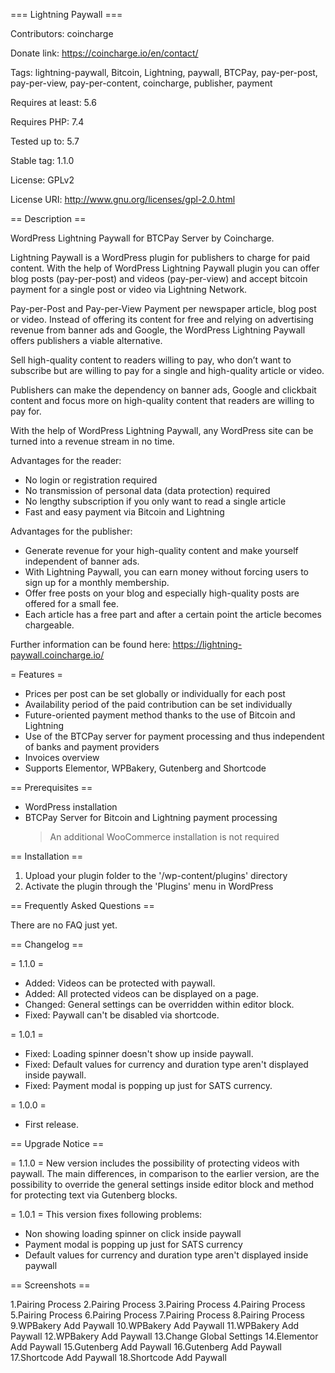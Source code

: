 === Lightning Paywall ===


Contributors: coincharge

Donate link: https://coincharge.io/en/contact/

Tags: lightning-paywall, Bitcoin, Lightning, paywall, BTCPay, pay-per-post, pay-per-view, pay-per-content, coincharge, publisher, payment

Requires at least: 5.6

Requires PHP: 7.4

Tested up to: 5.7

Stable tag: 1.1.0

License: GPLv2

License URI: http://www.gnu.org/licenses/gpl-2.0.html

== Description ==

WordPress Lightning Paywall for BTCPay Server by Coincharge.

Lightning Paywall is a WordPress plugin for publishers to charge for paid content. With the help of WordPress Lightning Paywall plugin you can offer blog posts (pay-per-post) and videos (pay-per-view) and accept bitcoin payment for a single post or video via Lightning Network.

Pay-per-Post and Pay-per-View
Payment per newspaper article, blog post or video. Instead of offering its content for free and relying on advertising revenue from banner ads and Google, the WordPress Lightning Paywall offers publishers a viable alternative.

Sell high-quality content to readers willing to pay, who don’t want to subscribe but are willing to pay for a single and high-quality article or video.

Publishers can make the dependency on banner ads, Google and clickbait content and focus more on high-quality content that readers are willing to pay for.

With the help of WordPress Lightning Paywall, any WordPress site can be turned into a revenue stream in no time.

Advantages for the reader:

- No login or registration required
- No transmission of personal data (data protection) required
- No lengthy subscription if you only want to read a single article
- Fast and easy payment via Bitcoin and Lightning

Advantages for the publisher:

- Generate revenue for your high-quality content and make yourself independent of banner ads.
- With Lightning Paywall, you can earn money without forcing users to sign up for a monthly membership.
- Offer free posts on your blog and especially high-quality posts are offered for a small fee.
- Each article has a free part and after a certain point the article becomes chargeable.

Further information can be found here: https://lightning-paywall.coincharge.io/

= Features =

- Prices per post can be set globally or individually for each post
- Availability period of the paid contribution can be set individually
- Future-oriented payment method thanks to the use of Bitcoin and Lightning
- Use of the BTCPay server for payment processing and thus independent of banks and payment providers
- Invoices overview
- Supports Elementor, WPBakery, Gutenberg and Shortcode

== Prerequisites ==

- WordPress installation
- BTCPay Server for Bitcoin and Lightning payment processing
  > An additional WooCommerce installation is not required

== Installation ==

1. Upload your plugin folder to the '/wp-content/plugins' directory
2. Activate the plugin through the 'Plugins' menu in WordPress

== Frequently Asked Questions ==

There are no FAQ just yet.

== Changelog ==

= 1.1.0 =

- Added: Videos can be protected with paywall.
- Added: All protected videos can be displayed on a page.
- Changed: General settings can be overridden within editor block.
- Fixed: Paywall can't be disabled via shortcode.

= 1.0.1 =

- Fixed: Loading spinner doesn't show up inside paywall.
- Fixed: Default values for currency and duration type aren't displayed inside paywall.
- Fixed: Payment modal is popping up just for SATS currency.

= 1.0.0 =

- First release.


== Upgrade Notice ==

= 1.1.0 =
  New version includes the possibility of protecting videos with paywall. The main differences, in comparison to the earlier version, are the possibility to override the general settings inside editor block and method for protecting text via Gutenberg blocks.  

= 1.0.1 =
  This version fixes following problems: 
  - Non showing loading spinner on click inside paywall
  - Payment modal is popping up just for SATS currency
  - Default values for currency and duration type aren't displayed inside paywall

== Screenshots ==

1.Pairing Process
2.Pairing Process
3.Pairing Process
4.Pairing Process
5.Pairing Process
6.Pairing Process
7.Pairing Process
8.Pairing Process
9.WPBakery Add Paywall
10.WPBakery Add Paywall
11.WPBakery Add Paywall
12.WPBakery Add Paywall
13.Change Global Settings
14.Elementor Add Paywall
15.Gutenberg Add Paywall
16.Gutenberg Add Paywall
17.Shortcode Add Paywall
18.Shortcode Add Paywall
